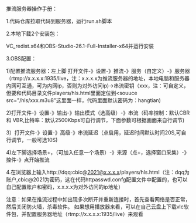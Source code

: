 推流服务器操作手册：

1.代码仓库拉取代码到服务器，运行run.sh脚本

2.本地下载2个安装包：

VC_redist.x64和OBS-Studio-26.1-Full-Installer-x64并运行安装

3.OBS配置：

1)配置推流服务器：左上脚 打开文件-》设置-》推流-》服务（自定义）-》服务器（rtmp://x.x.x.x:1935/live，注：x.x.x.x为推流服务器的地址，本地电脑和服务器内网可互通，可为内网ip，否则为对外访问ip)->串流密钥（xxx，注：可自定义，但要和代码目录文件players/hls.html里面定位到<souuce src="/hls/xxx.m3u8"这里面一样，代码里面默认密码为：hangtian)

2)打开文件-》设置-》输出-》输出模式（选高级）-》串流（码率控制：默认CBR和 VBR,比特率：默认2500Kbps可自行调节，下面参数可根据画面来自行调节)

3）打开文件-》设置-》高级-》串流延迟（点启用，延迟时间默认时间20S,可自行调节，一般可选10S)

4)左下脚选择场景+，（可加入任意一个场景）-》来源（点+，选择窗口采集）-》控件-》点开始推流

4.在浏览器上输入http://dqq:cbic@2021@x.x.x.x/players/hls.html（注：dqq为账户,cbic@2021为密码，这在代码httpasswd.confg配置文件中配置的，也可以自己配置账户和密码，x.x.x.x为对外访问的ip地址）

注意：如果在推流过程中如出现多次断开并重新连接时，首先查看网络是否正常，然后关闭防火墙，杀毒软件。
如果想用播放器来看，可以在自己云盘上下载vlc软件包，并配置服务器地址（rtmp://x.x.x.x:1935/live）来观看
